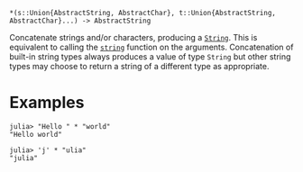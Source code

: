 ```
*(s::Union{AbstractString, AbstractChar}, t::Union{AbstractString, AbstractChar}...) -> AbstractString
```

Concatenate strings and/or characters, producing a [`String`](@ref). This is equivalent to calling the [`string`](@ref) function on the arguments. Concatenation of built-in string types always produces a value of type `String` but other string types may choose to return a string of a different type as appropriate.

# Examples

```jldoctest
julia> "Hello " * "world"
"Hello world"

julia> 'j' * "ulia"
"julia"
```
